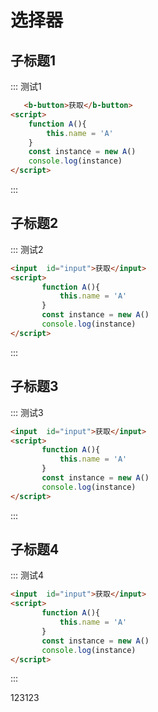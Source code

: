 # 选择器

## 子标题1
::: 测试1
```html
   <b-button>获取</b-button>
<script>
    function A(){
        this.name = 'A'
    }
    const instance = new A()
    console.log(instance)
</script>

```
:::

## 子标题2
::: 测试2
```html
<input  id="input">获取</input>
<script>
       function A(){
           this.name = 'A'
       }
       const instance = new A()
       console.log(instance)
</script>

```
:::
## 子标题3
::: 测试3
```html
<input  id="input">获取</input>
<script>
       function A(){
           this.name = 'A'
       }
       const instance = new A()
       console.log(instance)
</script>

```
:::

## 子标题4
::: 测试4
```html
<input  id="input">获取</input>
<script>
       function A(){
           this.name = 'A'
       }
       const instance = new A()
       console.log(instance)
</script>

```
:::

123123
